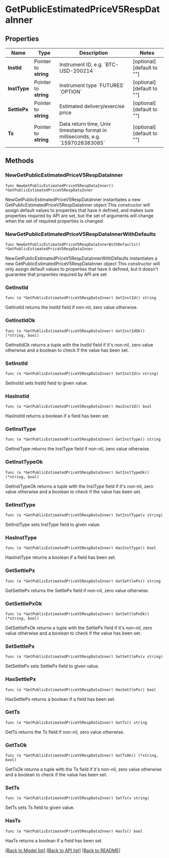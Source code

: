 # GetPublicEstimatedPriceV5RespDataInner

## Properties

Name | Type | Description | Notes
------------ | ------------- | ------------- | -------------
**InstId** | Pointer to **string** | Instrument ID, e.g. &#x60;BTC-USD-200214&#x60; | [optional] [default to ""]
**InstType** | Pointer to **string** | Instrument type  &#x60;FUTURES&#x60;  &#x60;OPTION&#x60; | [optional] [default to ""]
**SettlePx** | Pointer to **string** | Estimated delivery/exercise price | [optional] [default to ""]
**Ts** | Pointer to **string** | Data return time, Unix timestamp format in milliseconds, e.g. &#x60;1597026383085&#x60; | [optional] [default to ""]

## Methods

### NewGetPublicEstimatedPriceV5RespDataInner

`func NewGetPublicEstimatedPriceV5RespDataInner() *GetPublicEstimatedPriceV5RespDataInner`

NewGetPublicEstimatedPriceV5RespDataInner instantiates a new GetPublicEstimatedPriceV5RespDataInner object
This constructor will assign default values to properties that have it defined,
and makes sure properties required by API are set, but the set of arguments
will change when the set of required properties is changed

### NewGetPublicEstimatedPriceV5RespDataInnerWithDefaults

`func NewGetPublicEstimatedPriceV5RespDataInnerWithDefaults() *GetPublicEstimatedPriceV5RespDataInner`

NewGetPublicEstimatedPriceV5RespDataInnerWithDefaults instantiates a new GetPublicEstimatedPriceV5RespDataInner object
This constructor will only assign default values to properties that have it defined,
but it doesn't guarantee that properties required by API are set

### GetInstId

`func (o *GetPublicEstimatedPriceV5RespDataInner) GetInstId() string`

GetInstId returns the InstId field if non-nil, zero value otherwise.

### GetInstIdOk

`func (o *GetPublicEstimatedPriceV5RespDataInner) GetInstIdOk() (*string, bool)`

GetInstIdOk returns a tuple with the InstId field if it's non-nil, zero value otherwise
and a boolean to check if the value has been set.

### SetInstId

`func (o *GetPublicEstimatedPriceV5RespDataInner) SetInstId(v string)`

SetInstId sets InstId field to given value.

### HasInstId

`func (o *GetPublicEstimatedPriceV5RespDataInner) HasInstId() bool`

HasInstId returns a boolean if a field has been set.

### GetInstType

`func (o *GetPublicEstimatedPriceV5RespDataInner) GetInstType() string`

GetInstType returns the InstType field if non-nil, zero value otherwise.

### GetInstTypeOk

`func (o *GetPublicEstimatedPriceV5RespDataInner) GetInstTypeOk() (*string, bool)`

GetInstTypeOk returns a tuple with the InstType field if it's non-nil, zero value otherwise
and a boolean to check if the value has been set.

### SetInstType

`func (o *GetPublicEstimatedPriceV5RespDataInner) SetInstType(v string)`

SetInstType sets InstType field to given value.

### HasInstType

`func (o *GetPublicEstimatedPriceV5RespDataInner) HasInstType() bool`

HasInstType returns a boolean if a field has been set.

### GetSettlePx

`func (o *GetPublicEstimatedPriceV5RespDataInner) GetSettlePx() string`

GetSettlePx returns the SettlePx field if non-nil, zero value otherwise.

### GetSettlePxOk

`func (o *GetPublicEstimatedPriceV5RespDataInner) GetSettlePxOk() (*string, bool)`

GetSettlePxOk returns a tuple with the SettlePx field if it's non-nil, zero value otherwise
and a boolean to check if the value has been set.

### SetSettlePx

`func (o *GetPublicEstimatedPriceV5RespDataInner) SetSettlePx(v string)`

SetSettlePx sets SettlePx field to given value.

### HasSettlePx

`func (o *GetPublicEstimatedPriceV5RespDataInner) HasSettlePx() bool`

HasSettlePx returns a boolean if a field has been set.

### GetTs

`func (o *GetPublicEstimatedPriceV5RespDataInner) GetTs() string`

GetTs returns the Ts field if non-nil, zero value otherwise.

### GetTsOk

`func (o *GetPublicEstimatedPriceV5RespDataInner) GetTsOk() (*string, bool)`

GetTsOk returns a tuple with the Ts field if it's non-nil, zero value otherwise
and a boolean to check if the value has been set.

### SetTs

`func (o *GetPublicEstimatedPriceV5RespDataInner) SetTs(v string)`

SetTs sets Ts field to given value.

### HasTs

`func (o *GetPublicEstimatedPriceV5RespDataInner) HasTs() bool`

HasTs returns a boolean if a field has been set.


[[Back to Model list]](../README.md#documentation-for-models) [[Back to API list]](../README.md#documentation-for-api-endpoints) [[Back to README]](../README.md)


